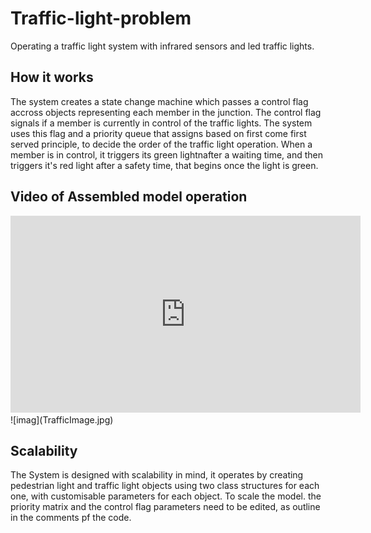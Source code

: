 # Traffic-light-problem
Operating a traffic light system with infrared sensors and led traffic lights. 
## How it works
The system creates a state change machine which passes a control flag accross objects representing each member in the junction. The control flag signals if a member is currently in control of the traffic lights. The system uses this flag and a priority queue that assigns based on first come first served principle, to decide the order of the traffic light operation.
When a member is in control, it triggers its green lightnafter a waiting time, and then triggers it's red light after a safety time, that begins once the light is green.
## Video of Assembled model operation
<iframe width="560" height="315" src="https://www.youtube.com/embed/EN0yVmQZrjU?si=6mwJkgkvUsU3K6I4" title="YouTube video player" frameborder="0" allow="accelerometer; autoplay; clipboard-write; encrypted-media; gyroscope; picture-in-picture; web-share" allowfullscreen></iframe>
![imag](TrafficImage.jpg)


## Scalability
The System is designed with scalability in mind, it operates by creating pedestrian light and traffic light objects using two class structures for each one, with customisable parameters for each object.
To scale the model. the priority matrix and the control flag parameters need to be edited, as outline in the comments pf the code. 
